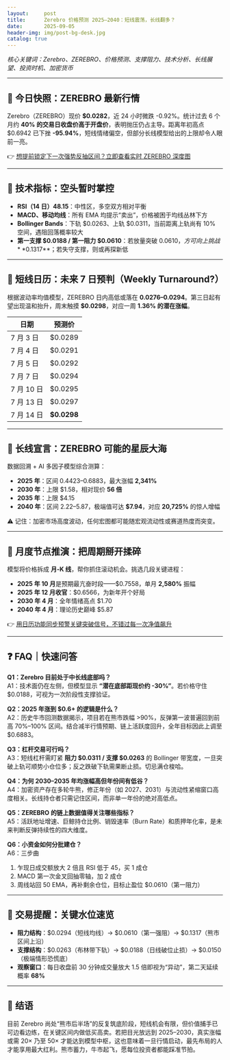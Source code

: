 ```yaml
---
layout:     post
title:      Zerebro 价格预测 2025–2040：短线震荡，长线翻多？
date:       2025-09-05
header-img: img/post-bg-desk.jpg
catalog: true
---
```


_核心关键词：Zerebro、ZEREBRO、价格预测、支撑阻力、技术分析、长线展望、投资时机、加密货币_

---

## 🔸 今日快照：ZEREBRO 最新行情  
Zerebro（ZEREBRO）现价 **$0.0282**，近 24 小时微跌 -0.92%。统计过去 6 个月约 **40% 的交易日收盘价高于开盘价**，表明抛压仍占主导。距离年初高点 $0.6942 已下挫 **-95.94%**，短线情绪偏空，但部分长线模型给出的上限却令人眼前一亮。  

👉 [想提前锁定下一次强势反抽区间？立即查看实时 ZEREBRO 深度图](https://okxdog.com/)

---

## 🔸 技术指标：空头暂时掌控  
- **RSI（14 日）48.15**：中性区，多空双方相对平衡  
- **MACD、移动均线**：所有 EMA 均提示“卖出”，价格被困于均线丛林下方  
- **Bollinger Bands**：下轨 $0.0263、上轨 $0.0311，当前距离上轨尚有 10% 空间，遇阻回落概率较大  
- **第一支撑 $0.0188 / 第一阻力 $0.0610**：若放量突破 $0.0610，方可向上挑战 **$0.1317**；若失守支撑，则或再探新低  

---

## 🔸 短线日历：未来 7 日预判（Weekly Turnaround?）  
根据波动率均值模型，ZEREBRO 日内高低或落在 **$0.0276–$0.0294**。第三日起有望出现温和抬升，周末触摸 **$0.0298**，对应一周 **1.36% 的潜在涨幅**。  

| 日期    | 预测价  |
|---------|--------|
| 7 月 3 日 | $0.0289 |
| 7 月 4 日 | $0.0291 |
| 7 月 5 日 | $0.0292 |
| 7 月 7 日 | $0.0294 |
| 7 月 10 日| $0.0295 |
| 7 月 13 日| $0.0297 |
| 7 月 14 日| **$0.0298** |

---

## 🔸 长线宣言：ZEREBRO 可能的星辰大海  
数据回溯 + AI 多因子模型综合测算：

- **2025 年**：区间 $0.4423–$0.6883，最大涨幅 **2,341%**  
- **2030 年**：上限 $1.58，相对现价 **56 倍**  
- **2035 年**：上限 $4.15  
- **2040 年**：区间 $2.22–$5.87，极端值可达 **$7.94**，对应 **20,725%** 的惊人增幅  

⚠️ 记住：加密市场高度波动，任何宏图都可能随宏观流动性或赛道热度而突变。  

---

## 🔸 月度节点推演：把周期掰开揉碎  
模型将价格拆成 **月-K 线**，帮你抓住滚动机会。挑选几段关键进程：

- **2025 年 10 月**是预期最亢奋时段——$0.7558，单月 **2,580%** 振幅  
- **2025 年 12 月收官**：$0.6566，为新年开个好局  
- **2030 年 4 月**：全年情绪高点 $1.70  
- **2040 年 4 月**：理论历史巅峰 $5.87  

👉 [用日历功能同步预警关键突破信号，不错过每一次净值飙升](https://okxdog.com/)

---

## ❓ FAQ｜快速问答

**Q1：Zerebro 目前处于中长线底部吗？**  
A1：技术面仍在左侧，但模型显示 **“潜在底部距现价约 -30%”**。若价格守住 $0.0188，可视为一次阶段性支撑验证。

**Q2：2025 年涨到 $0.6+ 的逻辑是什么？**  
A2：历史牛市回测数据揭示，项目若在熊市跌幅 >90%，反弹第一波普遍回到前高 70%–100% 区间。结合减半行情预期、链上活跃度回升，全年目标因此上调至 $0.6883。

**Q3：杠杆交易可行吗？**  
A3：短线杠杆需盯紧 **阻力 $0.0311 / 支撑 $0.0263** 的 Bollinger 带宽度，一旦突破上轨可顺势小仓位多；反之跌破下轨需果断止损。切忌满仓梭哈。

**Q4：为何 2030–2035 年均涨幅高但年份间有低谷？**  
A4：加密资产存在多轮牛熊，修正年份（如 2027、2031）与流动性紧缩窗口高度相关。长线持仓者只需记住区间，而非单一年份的绝对高低点。

**Q5：ZEREBRO 的链上数据值得关注哪些指标？**  
A5：活跃地址增速、巨鲸持仓比例、销毁速率（Burn Rate）和质押年化率，是未来判断反弹持续性的四大维度。

**Q6：小资金如何分批建仓？**  
A6：三步曲  
1) 乍现日成交额放大 2 倍且 RSI 低于 45，买 1 成仓  
2) MACD 第一次金叉回抽零轴，加 2 成仓  
3) 周线站回 50 EMA，再补剩余仓位，目标止盈位 $0.0610（第一阻力）

---

## 📌 交易提醒：关键水位速览

- **阻力结构**：$0.0294（短线均线）→ $0.0610（第一强阻）→ $0.1317（熊市区间上沿）  
- **支撑结构**：$0.0263（布林带下轨）→ $0.0188（日线破位止损）→ $0.0150（极端情形恐慌底）  
- **观察窗口**：每日收盘前 30 分钟成交量放大 1.5 倍即视为“异动”，第二天延续概率 **68%**  

---

## 🏁 结语  
目前 Zerebro 尚处“熊市后半场”的反复筑底阶段，短线机会有限，但价值捕手已可边看边练，在关键区间内做低买高卖。若把目光放远到 2025–2030，真实涨幅或需 20× 乃至 50× 才能达到模型中枢，这也意味着一旦行情启动，最先布局的人才能享用最大红利。熊市蓄力，牛市起飞，愿每位投资者都能踩准节拍。